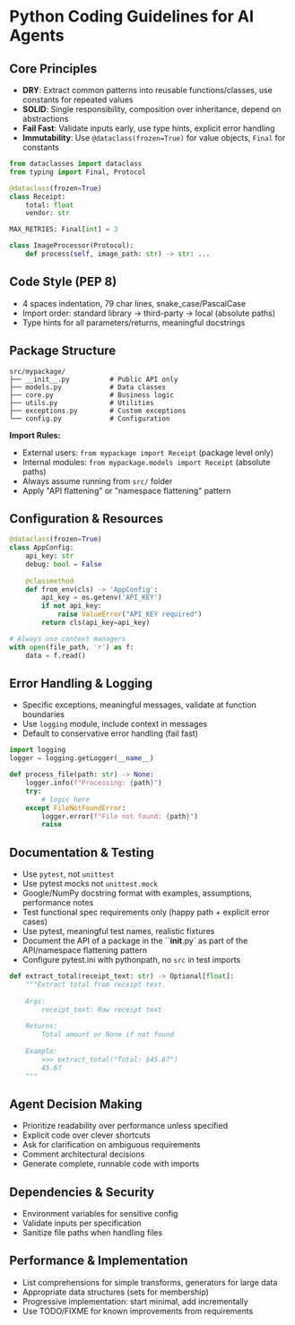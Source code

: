 # Python Coding Guidelines for AI Agents

## Core Principles
- **DRY**: Extract common patterns into reusable functions/classes, use constants for repeated values
- **SOLID**: Single responsibility, composition over inheritance, depend on abstractions
- **Fail Fast**: Validate inputs early, use type hints, explicit error handling
- **Immutability**: Use `@dataclass(frozen=True)` for value objects, `Final` for constants

```python
from dataclasses import dataclass
from typing import Final, Protocol

@dataclass(frozen=True)
class Receipt:
    total: float
    vendor: str

MAX_RETRIES: Final[int] = 3

class ImageProcessor(Protocol):
    def process(self, image_path: str) -> str: ...
```

## Code Style (PEP 8)
- 4 spaces indentation, 79 char lines, snake_case/PascalCase
- Import order: standard library → third-party → local (absolute paths)
- Type hints for all parameters/returns, meaningful docstrings

## Package Structure
```
src/mypackage/
├── __init__.py          # Public API only
├── models.py            # Data classes
├── core.py              # Business logic  
├── utils.py             # Utilities
├── exceptions.py        # Custom exceptions
└── config.py            # Configuration
```

**Import Rules:**
- External users: `from mypackage import Receipt` (package level only)
- Internal modules: `from mypackage.models import Receipt` (absolute paths)
- Always assume running from `src/` folder
- Apply "API flattening" or "namespace flattening" pattern

## Configuration & Resources
```python
@dataclass(frozen=True)
class AppConfig:
    api_key: str
    debug: bool = False
    
    @classmethod
    def from_env(cls) -> 'AppConfig':
        api_key = os.getenv('API_KEY')
        if not api_key:
            raise ValueError("API_KEY required")
        return cls(api_key=api_key)

# Always use context managers
with open(file_path, 'r') as f:
    data = f.read()
```

## Error Handling & Logging
- Specific exceptions, meaningful messages, validate at function boundaries
- Use `logging` module, include context in messages
- Default to conservative error handling (fail fast)

```python
import logging
logger = logging.getLogger(__name__)

def process_file(path: str) -> None:
    logger.info(f"Processing: {path}")
    try:
        # logic here
    except FileNotFoundError:
        logger.error(f"File not found: {path}")
        raise
```

## Documentation & Testing
- Use `pytest`, not `unittest`
- Use pytest mocks not `unittest.mock`
- Google/NumPy docstring format with examples, assumptions, performance notes
- Test functional spec requirements only (happy path + explicit error cases)
- Use pytest, meaningful test names, realistic fixtures
- Document the API of a package in the ``__init__.py` as part of the API/namespace flattening pattern
- Configure pytest.ini with pythonpath, no `src` in test imports

```python
def extract_total(receipt_text: str) -> Optional[float]:
    """Extract total from receipt text.
    
    Args:
        receipt_text: Raw receipt text
        
    Returns:
        Total amount or None if not found
        
    Example:
        >>> extract_total("Total: $45.67")
        45.67
    """
```

## Agent Decision Making
- Prioritize readability over performance unless specified
- Explicit code over clever shortcuts
- Ask for clarification on ambiguous requirements
- Comment architectural decisions
- Generate complete, runnable code with imports

## Dependencies & Security
- Environment variables for sensitive config
- Validate inputs per specification
- Sanitize file paths when handling files

## Performance & Implementation
- List comprehensions for simple transforms, generators for large data
- Appropriate data structures (sets for membership)
- Progressive implementation: start minimal, add incrementally
- Use TODO/FIXME for known improvements from requirements